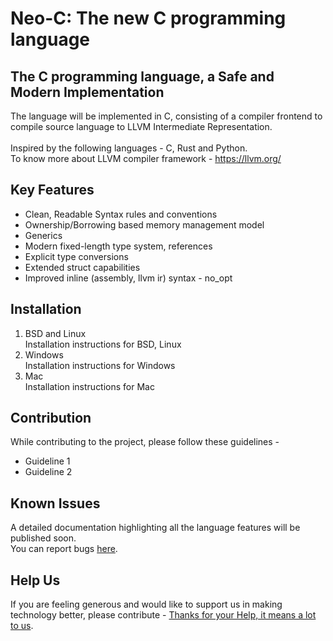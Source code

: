 # Neo-C: The new C programming language
## The C programming language, a Safe and Modern Implementation

The language will be implemented in C, consisting of a compiler frontend to compile source language to LLVM Intermediate Representation. \
\
Inspired by the following languages - C, Rust and Python. \
To know more about LLVM compiler framework - https://llvm.org/

## Key Features
* Clean, Readable Syntax rules and conventions
* Ownership/Borrowing based memory management model
* Generics
* Modern fixed-length type system, references
* Explicit type conversions
* Extended struct capabilities
* Improved inline (assembly, llvm ir) syntax - no_opt

## Installation
1. BSD and Linux \
    Installation instructions for BSD, Linux
2. Windows \
    Installation instructions for Windows
3. Mac \
    Installation instructions for Mac

## Contribution
While contributing to the project, please follow these guidelines -
* Guideline 1
* Guideline 2

## Known Issues
A detailed documentation highlighting all the language features will be published soon. \
You can report bugs [here](https://github.com/shashankms-dev).

## Help Us
If you are feeling generous and would like to support us in making technology better, please contribute - [Thanks for your Help, it means a lot to us](https://github.com/shashankms-dev "Help Us").
